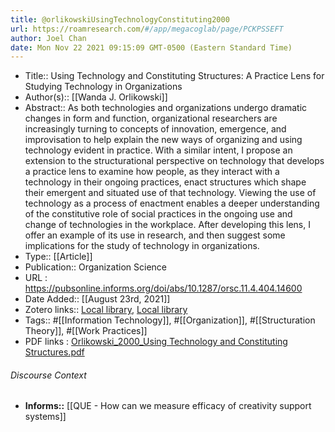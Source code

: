 ```yaml
---
title: @orlikowskiUsingTechnologyConstituting2000
url: https://roamresearch.com/#/app/megacoglab/page/PCKPSSEFT
author: Joel Chan
date: Mon Nov 22 2021 09:15:09 GMT-0500 (Eastern Standard Time)
---
```


- Title:: Using Technology and Constituting Structures: A Practice Lens for Studying Technology in Organizations
- Author(s):: [[Wanda J. Orlikowski]]
- Abstract:: As both technologies and organizations undergo dramatic changes in form and function, organizational researchers are increasingly turning to concepts of innovation, emergence, and improvisation to help explain the new ways of organizing and using technology evident in practice. With a similar intent, I propose an extension to the structurational perspective on technology that develops a practice lens to examine how people, as they interact with a technology in their ongoing practices, enact structures which shape their emergent and situated use of that technology. Viewing the use of technology as a process of enactment enables a deeper understanding of the constitutive role of social practices in the ongoing use and change of technologies in the workplace. After developing this lens, I offer an example of its use in research, and then suggest some implications for the study of technology in organizations.
- Type:: [[Article]]
- Publication:: Organization Science
- URL : https://pubsonline.informs.org/doi/abs/10.1287/orsc.11.4.404.14600
- Date Added:: [[August 23rd, 2021]]
- Zotero links:: [Local library](zotero://select/groups/2451508/items/P54Z5I2M), [Local library](https://www.zotero.org/groups/2451508/items/P54Z5I2M)
- Tags:: #[[Information Technology]], #[[Organization]], #[[Structuration Theory]], #[[Work Practices]]
- PDF links : [Orlikowski_2000_Using Technology and Constituting Structures.pdf](zotero://open-pdf/groups/2451508/items/NBSNQPEZ)

###### Discourse Context

- **Informs::** [[QUE - How can we measure efficacy of creativity support systems]]
